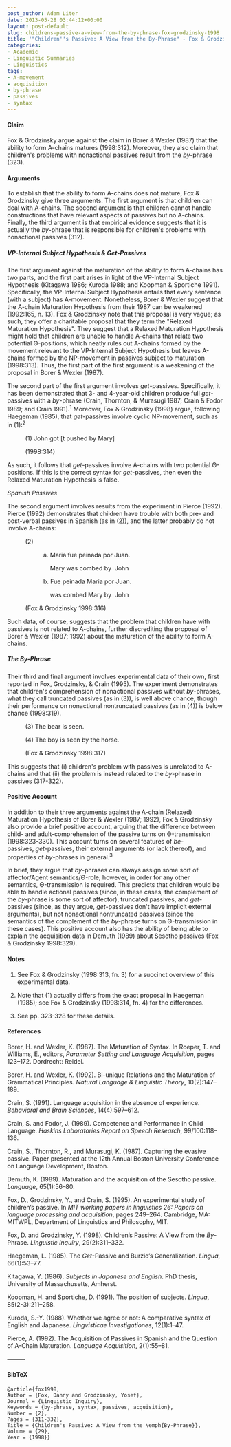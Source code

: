 ```yaml
---
post_author: Adam Liter
date: 2013-05-28 03:44:12+00:00
layout: post-default
slug: childrens-passive-a-view-from-the-by-phrase-fox-grodzinsky-1998
title: '"Children''s Passive: A View from the By-Phrase" - Fox & Grodzinsky (1998)'
categories:
- Academic
- Linguistic Summaries
- Linguistics
tags:
- A-movement
- acquisition
- by-phrase
- passives
- syntax
---
```


#### Claim 

Fox & Grodzinsky argue against the claim in Borer & Wexler (1987) that the ability to form A-chains matures (1998:312). Moreover, they also claim that children's problems with nonactional passives result from the _by_-phrase (323).

#### Arguments 

To establish that the ability to form A-chains does not mature, Fox & Grodzinsky give three arguments. The first argument is that children can deal with A-chains. The second argument is that children cannot handle constructions that have relevant aspects of passives but no A-chains. Finally, the third argument is that empirical evidence suggests that it is actually the _by_-phrase that is responsible for children's problems with nonactional passives (312).

##### VP-Internal Subject Hypothesis & _Get_-Passives

The first argument against the maturation of the ability to form A-chains has two parts, and the first part arises in light of the VP-Internal Subject Hypothesis (Kitagawa 1986; Kuroda 1988; and Koopman & Sportiche 1991). Specifically, the VP-Internal Subject Hypothesis entails that every sentence (with a subject) has A-movement. Nonetheless, Borer & Wexler suggest that the A-chain Maturation Hypothesis from their 1987 can be weakened (1992:165, n. 13). Fox & Grodzinsky note that this proposal is very vague; as such, they offer a charitable proposal that they term the "Relaxed Maturation Hypothesis". They suggest that a Relaxed Maturation Hypothesis might hold that children are unable to handle A-chains that relate two potential Θ-positions, which neatly rules out A-chains formed by the movement relevant to the VP-Internal Subject Hypothesis but leaves A-chains formed by the NP-movement in passives subject to maturation (1998:313). Thus, the first part of the first argument is a weakening of the proposal in Borer & Wexler (1987).

The second part of the first argument involves _get_-passives. Specifically, it has been demonstrated that 3- and 4-year-old children produce full _get_-passives with a _by_-phrase (Crain, Thornton, & Murasugi 1987; Crain & Fodor 1989; and Crain 1991).<sup>1</sup> Moreover, Fox & Grodzinsky (1998) argue, following Haegeman (1985), that _get_-passives involve cyclic NP-movement, such as in (1):<sup>2</sup>


<p style="margin-left:3em">(1) John got [t pushed by Mary]</p>
<p style="margin-left:3em">(1998:314)</p>


As such, it follows that _get_-passives involve A-chains with two potential Θ-positions. If this is the correct syntax for _get_-passives, then even the Relaxed Maturation Hypothesis is false.

_Spanish Passives_

The second argument involves results from the experiment in Pierce (1992). Pierce (1992) demonstrates that children have trouble with both pre- and post-verbal passives in Spanish (as in (2)), and the latter probably do not involve A-chains:


<p style="margin-left:3em">(2)</p>
<p style="margin-left:6em">a. Maria fue peinada por Juan.</p>
<p style="margin-left:6em">&nbsp;&nbsp;&nbsp;&nbsp;Mary was combed by  John</p>
<p style="margin-left:6em">b. Fue peinada Maria por Juan.</p>
<p style="margin-left:6em">&nbsp;&nbsp;&nbsp;&nbsp;was combed Mary by  John</p>
<p style="margin-left:3em">(Fox & Grodzinsky 1998:316)</p>


Such data, of course, suggests that the problem that children have with passives is not related to A-chains, further discrediting the proposal of Borer & Wexler (1987; 1992) about the maturation of the ability to form A-chains.

##### The _By_-Phrase

Their third and final argument involves experimental data of their own, first reported in Fox, Grodzinsky, & Crain (1995). The experiment demonstrates that children's comprehension of nonactional passives without _by_-phrases, what they call truncated passives (as in (3)), is well above chance, though their performance on nonactional nontruncated passives (as in (4)) is below chance (1998:319).

<p style="margin-left:3em">(3) The bear is seen.</p>
<p style="margin-left:3em">(4) The boy is seen by the horse.</p>
<p style="margin-left:3em">(Fox & Grodzinsky 1998:317)</p>

This suggests that (i) children's problem with passives is unrelated to A-chains and that (ii) the problem is instead related to the _by_-phrase in passives (317-322).

#### Positive Account

In addition to their three arguments against the A-chain (Relaxed) Maturation Hypothesis of Borer & Wexler (1987; 1992), Fox & Grodzinsky also provide a brief positive account, arguing that the difference between child- and adult-comprehension of the passive turns on Θ-transmission (1998:323-330). This account turns on several features of _be_-passives, _get_-passives, their external arguments (or lack thereof), and properties of _by_-phrases in general.<sup>3</sup>

In brief, they argue that _by_-phrases can always assign some sort of affector/Agent semantics/Θ-role; however, in order for any other semantics, Θ-transmission is required. This predicts that children would be able to handle actional passives (since, in these cases, the complement of the _by_-phrase is some sort of affector), truncated passives, and _get_-passives (since, as they argue, _get_-passives don't have implicit external arguments), but not nonactional nontruncated passives (since the semantics of the complement of the _by_-phrase turns on Θ-transmission in these cases). This positive account also has the ability of being able to explain the acquisition data in Demuth (1989) about Sesotho passives (Fox & Grodzinsky 1998:329).

#### Notes
	
  1. See Fox & Grodzinsky (1998:313, fn. 3) for a succinct overview of this experimental data.

	
  2. Note that (1) actually differs from the exact proposal in Haegeman (1985); see Fox & Grodzinsky (1998:314, fn. 4) for the differences.

	
  3. See pp. 323-328 for these details.


#### References

Borer, H. and Wexler, K. (1987). The Maturation of Syntax. In Roeper, T. and Williams, E., editors, _Parameter Setting and Language Acquisition_, pages 123–172. Dordrecht: Reidel.

Borer, H. and Wexler, K. (1992). Bi-unique Relations and the Maturation of Grammatical Principles. _Natural Language & Linguistic Theory_, 10(2):147–189.

Crain, S. (1991). Language acquisition in the absence of experience. _Behavioral and Brain Sciences_, 14(4):597–612.

Crain, S. and Fodor, J. (1989). Competence and Performance in Child Language. _Haskins Laboratories Report on Speech Research_, 99/100:118–136.

Crain, S., Thornton, R., and Murasugi, K. (1987). Capturing the evasive passive. Paper presented at the 12th Annual Boston University Conference on Language Development, Boston.

Demuth, K. (1989). Maturation and the acquisition of the Sesotho passive. _Language_, 65(1):56–80.

Fox, D., Grodzinsky, Y., and Crain, S. (1995). An experimental study of children’s passive. In _MIT working papers in linguistics 26: Papers on language processing and acquisition_, pages 249–264. Cambridge, MA: MITWPL, Department of Linguistics and Philosophy, MIT.

Fox, D. and Grodzinsky, Y. (1998). Children’s Passive: A View from the _By_-Phrase. _Linguistic Inquiry_, 29(2):311–332.

Haegeman, L. (1985). The _Get_-Passive and Burzio’s Generalization. _Lingua_, 66(1):53–77.

Kitagawa, Y. (1986). _Subjects in Japanese and English_. PhD thesis, University of Massachusetts, Amherst.

Koopman, H. and Sportiche, D. (1991). The position of subjects. _Lingua_, 85(2-3):211–258.

Kuroda, S.-Y. (1988). Whether we agree or not: A comparative syntax of English and Japanese. _Lingvisticae Investigationes_, 12(1):1–47.

Pierce, A. (1992). The Acquisition of Passives in Spanish and the Question of A-Chain Maturation. _Language Acquisition_, 2(1):55–81.

&mdash;&mdash;&mdash;

#### BibTeX
	@article{fox1998,
	Author = {Fox, Danny and Grodzinsky, Yosef},
	Journal = {Linguistic Inquiry},
	Keywords = {by-phrase, syntax, passives, acquisition},
	Number = {2},
	Pages = {311-332},
	Title = {Children's Passive: A View from the \emph{By-Phrase}},
	Volume = {29},
	Year = {1998}}

